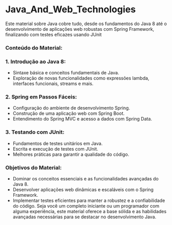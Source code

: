 # Java_And_Web_Technologies
Este material sobre Java cobre tudo, desde os fundamentos do Java 8 até o desenvolvimento de aplicações web robustas com Spring Framework, finalizando com testes eficazes usando JUnit

### Conteúdo do Material:
### 1. Introdução ao Java 8:
- Sintaxe básica e conceitos fundamentais de Java.
- Exploração de novas funcionalidades como expressões lambda, interfaces funcionais, streams e mais.

### 2. Spring em Passos Fáceis:
- Configuração do ambiente de desenvolvimento Spring.
- Construção de uma aplicação web com Spring Boot.
- Entendimento do Spring MVC e acesso a dados com Spring Data.

### 3. Testando com JUnit:
- Fundamentos de testes unitários em Java.
- Escrita e execução de testes com JUnit.
- Melhores práticas para garantir a qualidade do código.

### Objetivos do Material:
- Dominar os conceitos essenciais e as funcionalidades avançadas do Java 8.
- Desenvolver aplicações web dinâmicas e escaláveis com o Spring Framework.
- Implementar testes eficientes para manter a robustez e a confiabilidade do código.
Seja você um completo iniciante ou um programador com alguma experiência, este material oferece a base sólida e as habilidades avançadas necessárias para se destacar no desenvolvimento Java.